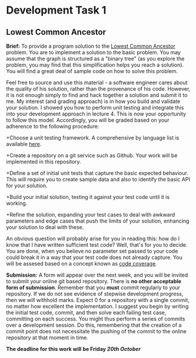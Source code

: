 # Development Task 1
## Lowest Common Ancestor

**Brief:**
To provide a program solution to the [Lowest Common Ancestor](https://en.wikipedia.org/wiki/Lowest_common_ancestor) problem. You are to implement a solution to the basic problem. You may assume that the graph is structured as a "binary tree" (as you explore the problem, you may find that this simplification helps you reach a solution). You will find a great deal of sample code on how to solve this problem.

Feel free to source and use this material - a software engineer cares about the quality of his solution, rather than the provenance of his code. However, it is not enough simply to find and hack together a solution and submit it to me. My interest (and grading approach) is in how you build and validate your solution. I showed you how to perform unit testing and integrate this into your development approach in lecture 4. This is now your opportunity to follow this model. Accordingly, you will be graded based on your adherence to the following procedure:

+Choose a unit testing framework. A comprehensive by language list is available [here](https://en.wikipedia.org/wiki/List_of_unit_testing_frameworks).

+Create a repository on a git service such as Github. Your work will be implemented in this repository.

+Define a set of initial unit tests that capture the basic expected behaviour. This will require you to create sample data and also to identify the basic API for your solution.

+Build your initial solution, testing it against your test code until it is working.

+Refine the solution, expanding your test cases to deal with awkward parameters and edge cases that push the limits of your solution, enhancing your solution to deal with these.

An obvious question will probably arise for you in reading this: how do I know that I have written sufficient test code? Well, that's for you to decide. You are done, when you believe no parameter set passed to your code could break it in a way that your test code does not already capture. You will be assesed based on a concept known as [code coverage](https://en.wikipedia.org/wiki/Code_coverage).


**Submission:**
A form will appear over the next week, and you will be invited to submit your online git based repository. There is **no other acceptable form of submission**. Remember that you **must** commit regularly to your repository. If we do not see evidence of stepwise development progress, then we will withhold marks. Expect 0 for a repository with a single commit, no matter how excellent the implementation. I suggest you begin by writing the initial test code, commit, and then solve each failing test case, committing on each success. You might thus perform a series of commits over a development session. Do this, remembering that the creation of a commit point does not necessitate the pushing of the commit to the online repository at that moment in time.

**The deadline for this work will be Friday _20th October_**
